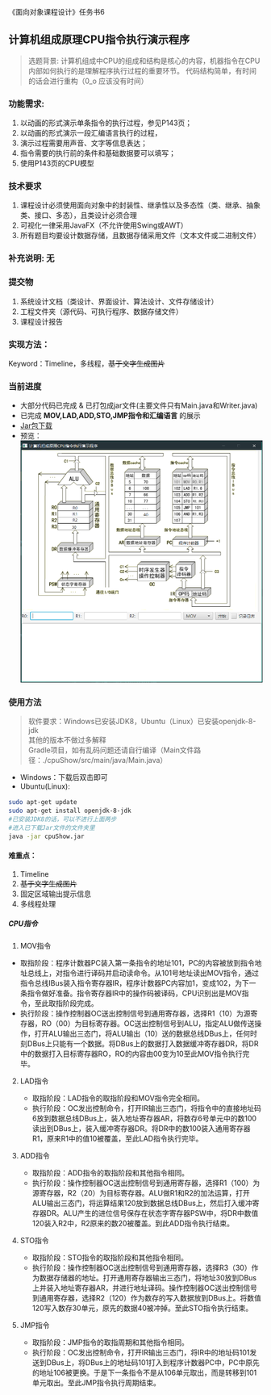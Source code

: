 《面向对象课程设计》任务书6
## 计算机组成原理CPU指令执行演示程序      
> 选题背景: 计算机组成中CPU的组成和结构是核心的内容，机器指令在CPU内部如何执行的是理解程序执行过程的重要环节。 
> 代码结构简单，有时间的话会进行重构（0_o 应该没有时间）
### 功能需求:	
1. 以动画的形式演示单条指令的执行过程，参见P143页；
2. 以动画的形式演示一段汇编语言执行的过程，
3. 演示过程需要用声音、文字等信息表达；
4. 指令需要的执行前的条件和基础数据要可以填写；
5. 使用P143页的CPU模型
### 技术要求	
1. 课程设计必须使用面向对象中的封装性、继承性以及多态性（类、继承、抽象类、接口、多态），且类设计必须合理
2. 可视化一律采用JavaFX（不允许使用Swing或AWT）
3. 所有题目均要设计数据存储，且数据存储采用文件（文本文件或二进制文件）
### 补充说明:	无
### 提交物
1. 系统设计文档（类设计、界面设计、算法设计、文件存储设计）
2. 工程文件夹（源代码、可执行程序、数据存储文件）
3. 课程设计报告
### 实现方法：
Keyword：Timeline，多线程，~~基于文字生成图片~~

### 当前进度

* 大部分代码已完成 & 已打包成jar文件(主要文件只有Main.java和Writer.java)
* 已完成 **MOV,LAD,ADD,STO,JMP指令和汇编语言** 的展示
* [Jar包下载](https://github.com/IITII/cpuShow/releases)
* 预览：
![用户界面](./src/main/resources/images/用户界面.png)

### 使用方法
> 软件要求：Windows已安装JDK8，Ubuntu（Linux）已安装openjdk-8-jdk  
> 其他的版本不做过多解释  
> Gradle项目，如有乱码问题还请自行编译（Main文件路径：./cpuShow/src/main/java/Main.java）  
* Windows：下载后双击即可
* Ubuntu(Linux): 
```bash
sudo apt-get update
sudo apt-get install openjdk-8-jdk
#已安装JDK8的话，可以不进行上面两步
#进入已下载Jar文件的文件夹里
java -jar cpuShow.jar
```
#### 难重点：
1.	Timeline
2.	~~基于文字生成图片~~
3.	固定区域输出提示信息
4. 多线程处理

##### CPU指令
1. MOV指令  
  * 取指阶段：程序计数器PC装入第一条指令的地址101，PC的内容被放到指令地址总线上，对指令进行译码并启动读命令。从101号地址读出MOV指令，通过指令总线IBus装入指令寄存器IR，程序计数器PC内容加1，变成102，为下一条指令做好准备。指令寄存器IR中的操作码被译码，CPU识别出是MOV指令，至此取指阶段完成。
  * 执行阶段：操作控制器OC送出控制信号到通用寄存器，选择R1（10）为源寄存器，RO（00）为目标寄存器。OC送出控制信号到ALU，指定ALU做传送操作，打开ALU输出三态门，将ALU输出（10）送的数据总线DBus上，任何时刻DBus上只能有一个数据。将DBus上的数据打入数据缓冲寄存器DR，将DR中的数据打入目标寄存器RO，RO的内容由00变为10至此MOV指令执行完毕。
2. LAD指令
    * 取指阶段：LAD指令的取指阶段和MOV指令完全相同。
    * 执行阶段：OC发出控制命令，打开IR输出三态门，将指令中的直接地址码6放到数据总线DBus上，装入地址寄存器AR，将数存6号单元中的数100读出到DBus上，装入缓冲寄存器DR。将DR中的数100装入通用寄存器R1，原来R1中的值10被覆盖，至此LAD指令执行完毕。
3. ADD指令
    * 取指阶段：ADD指令的取指阶段和其他指令相同。
    * 执行阶段：操作控制器OC送出控制信号到通用寄存器，选择R1（100）为源寄存器，R2（20）为目标寄存器。ALU做R1和R2的加法运算，打开ALU输出三态门，将运算结果120放到数据总线DBus上，然后打入缓冲寄存器DR。ALU产生的进位信号保存在状态字寄存器PSW中，将DR中数值120装入R2中，R2原来的数20被覆盖。到此ADD指令执行结束。
4. STO指令
    * 取指阶段：STO指令的取指阶段和其他指令相同。
    * 执行阶段：操作控制器OC送出控制信号到通用寄存器，选择R3（30）作为数据存储器的地址。打开通用寄存器输出三态门，将地址30放到DBus上并装入地址寄存器AR，并进行地址译码。操作控制器OC送出控制信号到通用寄存器，选择R2（120）作为数存的写入数据放到DBus上。将数值120写入数存30单元，原先的数据40被冲掉。至此STO指令执行结束。

5. JMP指令
    * 取指阶段：JMP指令的取指周期和其他指令相同。
    * 执行阶段：OC发出控制命令，打开IR输出三态门，将IR中的地址码101发送到DBus上，将DBus上的地址码101打入到程序计数器PC中，PC中原先的地址106被更换。于是下一条指令不是从106单元取出，而是转移到101单元取出。至此JMP指令执行周期结束。